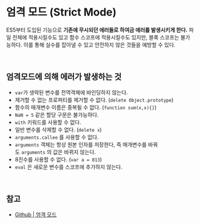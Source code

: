 # 엄격 모드 (Strict Mode)
ES5부터 도입된 기능으로 **기존에 무시되던 에러들로 하여금 에러를 발생시키게 한다.** 파일 전체에 적용시킬수도 있고 함수 스코프에 적용시킬수도 있지만, 블록 스코프는 불가능하다. 이를 통해 실수를 잡아낼 수 있고 안전하지 않은 것들을 예방할 수 있다.

<br>

## 엄격모드에 의해 에러가 발생하는 것
- `var`가 생략된 변수를 전역객체에 바인딩하지 않는다.
- 제거할 수 없는 프로퍼티를 제거할 수 없다. (`delete Object.prototype`)
- 함수의 매개변수 이름은 중복될 수 없다. (`function sum(x,x){}`)
- `NaN = 5` 같은 할당 구문은 불가능하다.
- `with` 키워드를 사용할 수 없다.
- 일반 변수를 삭제할 수 없다. (`delete x`)
- `arguments.callee` 를 사용할 수 없다.
- `arguments` 객체는 항상 원본 인자를 저장한다, 즉 매개변수를 바꿔도 `arguments` 의 값은 바뀌지 않는다.
- 8진수를 사용할 수 없다. (`var a = 013`)
- `eval` 은 새로운 변수를 스코프에 추가하지 않는다.

<br>

## 참고
- [Github | 엄격 모드](https://github.com/baeharam/Must-Know-About-Frontend/blob/master/Notes/javascript/strict-mode.md)
